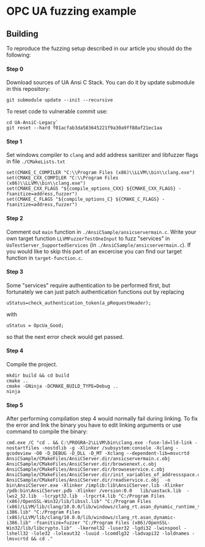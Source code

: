 # OPC UA fuzzing example


## Building 

To reproduce the fuzzing setup described in our article you should do the following:


#### Step 0

Download sources of UA Ansi C Stack. You can do it by update submodule in this repository:
```
git submodule update --init --recursive
```

To reset code to vulnerable commit use:
```
cd UA-AnsiC-Legacy`
git reset --hard f01acfab3da583645221f9a30a9ff88af21ec1aa
```


#### Step 1

Set windows compiler to `clang` and add address sanitizer and libfuzzer flags in file `./CMakeLists.txt` 

```
set(CMAKE_C_COMPILER "C:\\Program Files (x86)\\LLVM\\bin\\clang.exe")
set(CMAKE_CXX_COMPILER "C:\\Program Files (x86)\\LLVM\\bin\\clang.exe")
set(CMAKE_CXX_FLAGS "${compile_options_CXX} ${CMAKE_CXX_FLAGS} -fsanitize=address,fuzzer")
set(CMAKE_C_FLAGS "${compile_options_C} ${CMAKE_C_FLAGS} -fsanitize=address,fuzzer")
```

#### Step 2

Comment out `main` function in `./AnsiCSample/ansicservermain.c`. Write your own target function `LLVMFuzzerTestOneInput` to fuzz "services" in `UaTestServer_SupportedServices` (in `./AnsiCSample/ansicservermain.c`). If you would like to skip this part of an excercise you can find our target function in `target-function.c`. 


#### Step 3

Some "services" require authentication to be performed first, but fortunately we can just patch authentication functions out by replacing
```
uStatus=check_authentication_token(a_pRequestHeader);
```
with 
```
uStatus = OpcUa_Good;
```
so that the next error check would get passed.

#### Step 4

Compile the project. 
```
mkdir build && cd build
cmake .. 
cmake -GNinja -DCMAKE_BUILD_TYPE=Debug ..
ninja
```

#### Step 5

After performing compilation step 4 would normally fail during linking. To fix the error and link the binary you have to edit linking arguments or use command to compile the binary:

```
cmd.exe /C "cd . && C:\PROGRA~2\LLVM\bin\clang.exe -fuse-ld=lld-link -nostartfiles -nostdlib -g -Xlinker /subsystem:console -Xclang -gcodeview -O0 -D_DEBUG -D_DLL -D_MT -Xclang --dependent-lib=msvcrtd   AnsiCSample/CMakeFiles/AnsiCServer.dir/ansicservermain.c.obj AnsiCSample/CMakeFiles/AnsiCServer.dir/browsenext.c.obj AnsiCSample/CMakeFiles/AnsiCServer.dir/browseservice.c.obj AnsiCSample/CMakeFiles/AnsiCServer.dir/init_variables_of_addressspace.c.obj AnsiCSample/CMakeFiles/AnsiCServer.dir/readservice.c.obj  -o bin\AnsiCServer.exe -Xlinker /implib:lib\AnsiCServer.lib -Xlinker /pdb:bin\AnsiCServer.pdb -Xlinker /version:0.0   lib/uastack.lib  -lws2_32.lib  -lcrypt32.lib  -lrpcrt4.lib "C:/Program Files (x86)/OpenSSL-Win32/lib/libssl.lib" "C:/Program Files (x86)/LLVM/lib/clang/10.0.0/lib/windows/clang_rt.asan_dynamic_runtime_thunk-i386.lib" "C:/Program Files (x86)/LLVM/lib/clang/10.0.0/lib/windows/clang_rt.asan_dynamic-i386.lib" -fsanitize=fuzzer "C:/Program Files (x86)/OpenSSL-Win32/lib/libcrypto.lib"  -lkernel32 -luser32 -lgdi32 -lwinspool -lshell32 -lole32 -loleaut32 -luuid -lcomdlg32 -ladvapi32 -loldnames -lmsvcrtd && cd ."
```
